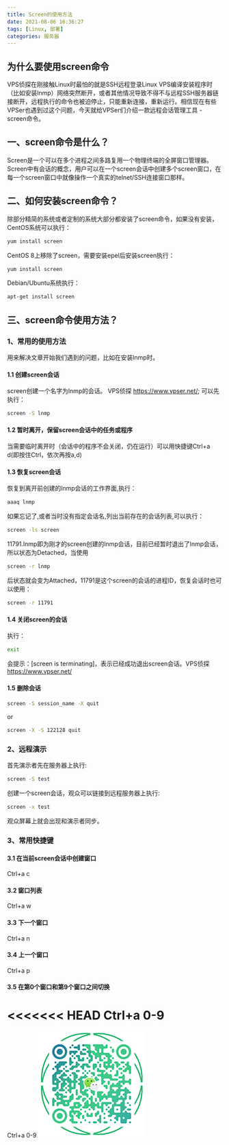 ```yaml
---
title: Screen的使用方法
date: 2021-08-06 16:36:27
tags: [Linux, 部署]
categories: 服务器
---
```

## 为什么要使用screen命令
VPS侦探在刚接触Linux时最怕的就是SSH远程登录Linux VPS编译安装程序时（比如安装lnmp）网络突然断开，或者其他情况导致不得不与远程SSH服务器链接断开，远程执行的命令也被迫停止，只能重新连接，重新运行。相信现在有些VPSer也遇到过这个问题，今天就给VPSer们介绍一款远程会话管理工具 - screen命令。
## 一、screen命令是什么？
Screen是一个可以在多个进程之间多路复用一个物理终端的全屏窗口管理器。Screen中有会话的概念，用户可以在一个screen会话中创建多个screen窗口，在每一个screen窗口中就像操作一个真实的telnet/SSH连接窗口那样。
## 二、如何安装screen命令？
除部分精简的系统或者定制的系统大部分都安装了screen命令，如果没有安装，CentOS系统可以执行：
``` bash
yum install screen
``` 
CentOS 8上移除了screen，需要安装epel后安装screen执行：
``` bash
yum install screen
``` 
Debian/Ubuntu系统执行：
``` bash
apt-get install screen
``` 
## 三、screen命令使用方法？
### 1、常用的使用方法
用来解决文章开始我们遇到的问题，比如在安装lnmp时。
#### 1.1 创建screen会话
screen创建一个名字为lnmp的会话。 VPS侦探 https://www.vpser.net/; 可以先执行：
``` bash
screen -S lnmp
```
#### 1.2 暂时离开，保留screen会话中的任务或程序

当需要临时离开时（会话中的程序不会关闭，仍在运行）可以用快捷键Ctrl+a d(即按住Ctrl，依次再按a,d)

#### 1.3 恢复screen会话

恢复到离开前创建的lnmp会话的工作界面,执行：
``` bash
aaaq lnmp 
```
如果忘记了,或者当时没有指定会话名,列出当前存在的会话列表,可以执行：
``` bash
screen -ls screen
```
11791.lnmp即为刚才的screen创建的lnmp会话，目前已经暂时退出了lnmp会话，所以状态为Detached，当使用
``` bash
screen -r lnmp
```
后状态就会变为Attached，11791是这个screen的会话的进程ID，恢复会话时也可以使用：
``` bash
screen -r 11791
```

#### 1.4 关闭screen的会话

执行：
``` bash
exit
```
会提示：[screen is terminating]，表示已经成功退出screen会话。VPS侦探 https://www.vpser.net/
#### 1.5 删除会话
``` bash
screen -S session_name -X quit
```
or
``` bash
screen -X -S 122128 quit
```
### 2、远程演示
首先演示者先在服务器上执行:
``` bash
screen -S test
```
创建一个screen会话，观众可以链接到远程服务器上执行:
``` bash
screen -x test
```
观众屏幕上就会出现和演示者同步。

### 3、常用快捷键

#### 3.1 在当前screen会话中创建窗口
Ctrl+a c

#### 3.2 窗口列表
Ctrl+a w

#### 3.3 下一个窗口
Ctrl+a n

#### 3.4 上一个窗口
Ctrl+a p

#### 3.5 在第0个窗口和第9个窗口之间切换
<<<<<<< HEAD
Ctrl+a 0-9
=======
Ctrl+a 0-9
![添加微信](Server_Screen/WX_QR_code.png)
